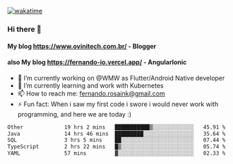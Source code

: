 [![wakatime](https://wakatime.com/badge/user/d5892087-17e6-46ab-8384-91a71a9b88d8.svg)](https://wakatime.com/@d5892087-17e6-46ab-8384-91a71a9b88d8)
### Hi there 👋

#### My blog https://www.ovinitech.com.br/ - Blogger
#### also My blog https://fernando-io.vercel.app/ - AngularIonic

- 🔭 I’m currently working on @WMW as Flutter/Android Native developer
- 🌱 I’m currently learning and work with Kubernetes
- 📫 How to reach me: fernando.rosaink@gmail.com 
- ⚡ Fun fact: When i saw my first code i swore i would never work with programming, and here we are today :)

<!--START_SECTION:waka-->

```txt
Other             19 hrs 2 mins   ███████████▒░░░░░░░░░░░░░   45.91 %
Java              14 hrs 46 mins  █████████░░░░░░░░░░░░░░░░   35.64 %
SQL               3 hrs 5 mins    ██░░░░░░░░░░░░░░░░░░░░░░░   07.44 %
TypeScript        2 hrs 22 mins   █▒░░░░░░░░░░░░░░░░░░░░░░░   05.74 %
YAML              57 mins         ▓░░░░░░░░░░░░░░░░░░░░░░░░   02.33 %
```

<!--END_SECTION:waka-->

